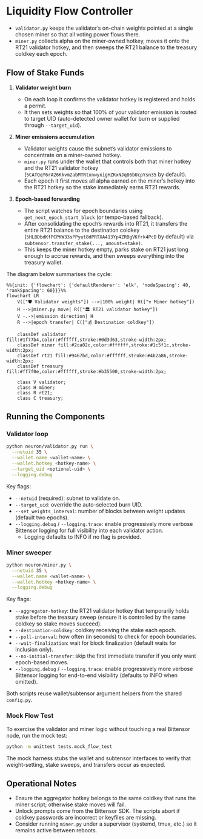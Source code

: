 # Liquidity Flow Controller

- `validator.py` keeps the validator’s on-chain weights pointed at a single chosen miner so that all voting power flows there.
- `miner.py` collects alpha on the miner-owned hotkey, moves it onto the RT21 validator hotkey, and then sweeps the RT21 balance to the treasury coldkey each epoch.

## Flow of Stake Funds

1. **Validator weight burn**  
   - On each loop it confirms the validator hotkey is registered and holds a permit.  
   - It then sets weights so that 100% of your validator emission is routed to target UID (auto-detected owner wallet for burn or supplied through `--target_uid`).

2. **Miner emissions accumulation**  
   - Validator weights cause the subnet’s validator emissions to concentrate on a miner-owned hotkey.  
   - `miner.py` runs under the wallet that controls both that miner hotkey and the RT21 validator hotkey (`5CATQqY6rA26Kkvm2abMTRtxnwyxigHZKxNJq86bUcpYsn35` by default).  
   - Each epoch it first moves all alpha earned on the miner’s hotkey into the RT21 hotkey so the stake immediately earns RT21 rewards.

3. **Epoch-based forwarding**  
   - The script watches for epoch boundaries using `get_next_epoch_start_block` (or tempo-based fallback).  
   - After consolidating the epoch’s rewards into RT21, it transfers the entire RT21 balance to the destination coldkey (`5HLBDbdKfPCPKW33sPPyut8dPRTXA413Yp4ZRBgVKfrk4PcD` by default) via `subtensor.transfer_stake(..., amount=stake)`.  
   - This keeps the miner hotkey empty, parks stake on RT21 just long enough to accrue rewards, and then sweeps everything into the treasury wallet.

The diagram below summarises the cycle:

```mermaid
%%{init: {'flowchart': {'defaultRenderer': 'elk', 'nodeSpacing': 40, 'rankSpacing': 60}}}%%
flowchart LR
    V(["🛡️ Validator weights"]) -->|100% weight| H(["⚒️ Miner hotkey"])
    H -->|miner.py move| R(["🏛️ RT21 validator hotkey"])
    V -.->|emission direction| H
    R -->|epoch transfer| C(["💰 Destination coldkey"])

    classDef validator fill:#1f77b4,color:#ffffff,stroke:#0d3d63,stroke-width:2px;
    classDef miner fill:#2ca02c,color:#ffffff,stroke:#1c5f1c,stroke-width:2px;
    classDef rt21 fill:#9467bd,color:#ffffff,stroke:#4b2a86,stroke-width:2px;
    classDef treasury fill:#ff7f0e,color:#ffffff,stroke:#b35500,stroke-width:2px;

    class V validator;
    class H miner;
    class R rt21;
    class C treasury;
```

## Running the Components

### Validator loop

```bash
python neuron/validator.py run \
  --netuid 35 \
  --wallet.name <wallet-name> \
  --wallet.hotkey <hotkey-name> \
  --target_uid <optional-uid> \
  --logging.debug
```

Key flags:

- `--netuid` (required): subnet to validate on.
- `--target_uid`: override the auto-selected burn UID.
- `--set_weights_interval`: number of blocks between weight updates (default two epochs).
- `--logging.debug` / `--logging.trace`: enable progressively more verbose Bittensor logging for full visibility into each validator action.
  - Logging defaults to INFO if no flag is provided.

### Miner sweeper

```bash
python neuron/miner.py \
  --netuid 35 \
  --wallet.name <wallet-name> \
  --wallet.hotkey <hotkey-name> \
  --logging.debug
```

Key flags:

- `--aggregator-hotkey`: the RT21 validator hotkey that temporarily holds stake before the treasury sweep (ensure it is controlled by the same coldkey so stake moves succeed).
- `--destination-coldkey`: coldkey receiving the stake each epoch.
- `--poll-interval`: how often (in seconds) to check for epoch boundaries.
- `--wait-finalization`: wait for block finalization (default waits for inclusion only).
- `--no-initial-transfer`: skip the first immediate transfer if you only want epoch-based moves.
- `--logging.debug` / `--logging.trace`: enable progressively more verbose Bittensor logging for end-to-end visibility (defaults to INFO when omitted).

Both scripts reuse wallet/subtensor argument helpers from the shared `config.py`.

### Mock Flow Test

To exercise the validator and miner logic without touching a real Bittensor node, run the mock test:

```bash
python -m unittest tests.mock_flow_test
```

The mock harness stubs the wallet and subtensor interfaces to verify that weight-setting, stake sweeps, and transfers occur as expected.

## Operational Notes

- Ensure the aggregator hotkey belongs to the same coldkey that runs the miner script; otherwise stake moves will fail.
- Unlock prompts come from the Bittensor SDK. The scripts abort if coldkey passwords are incorrect or keyfiles are missing.
- Consider running `miner.py` under a supervisor (systemd, tmux, etc.) so it remains active between reboots.
